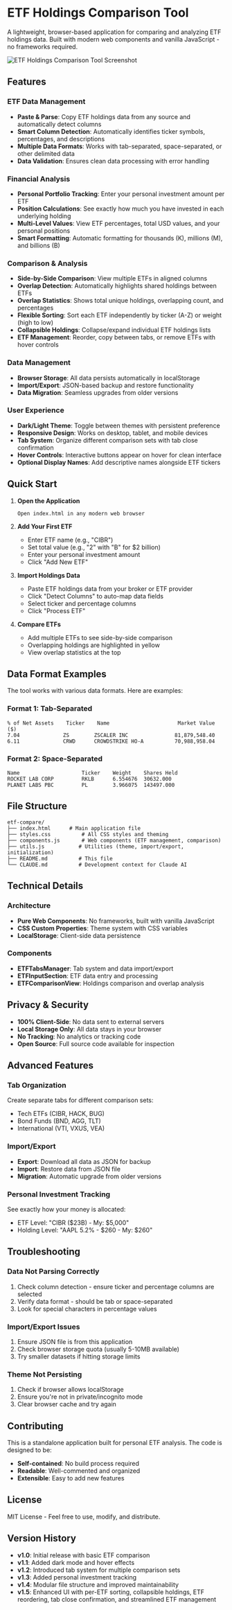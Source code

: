 # ETF Holdings Comparison Tool

A lightweight, browser-based application for comparing and analyzing ETF holdings data. Built with modern web components and vanilla JavaScript - no frameworks required.

![ETF Holdings Comparison Tool Screenshot](docs/screenshot.png)

## Features

### ETF Data Management
- **Paste & Parse**: Copy ETF holdings data from any source and automatically detect columns
- **Smart Column Detection**: Automatically identifies ticker symbols, percentages, and descriptions
- **Multiple Data Formats**: Works with tab-separated, space-separated, or other delimited data
- **Data Validation**: Ensures clean data processing with error handling

### Financial Analysis
- **Personal Portfolio Tracking**: Enter your personal investment amount per ETF
- **Position Calculations**: See exactly how much you have invested in each underlying holding
- **Multi-Level Values**: View ETF percentages, total USD values, and your personal positions
- **Smart Formatting**: Automatic formatting for thousands (K), millions (M), and billions (B)

### Comparison & Analysis
- **Side-by-Side Comparison**: View multiple ETFs in aligned columns
- **Overlap Detection**: Automatically highlights shared holdings between ETFs
- **Overlap Statistics**: Shows total unique holdings, overlapping count, and percentages
- **Flexible Sorting**: Sort each ETF independently by ticker (A-Z) or weight (high to low)
- **Collapsible Holdings**: Collapse/expand individual ETF holdings lists
- **ETF Management**: Reorder, copy between tabs, or remove ETFs with hover controls

### Data Management
- **Browser Storage**: All data persists automatically in localStorage
- **Import/Export**: JSON-based backup and restore functionality
- **Data Migration**: Seamless upgrades from older versions

### User Experience
- **Dark/Light Theme**: Toggle between themes with persistent preference
- **Responsive Design**: Works on desktop, tablet, and mobile devices
- **Tab System**: Organize different comparison sets with tab close confirmation
- **Hover Controls**: Interactive buttons appear on hover for clean interface
- **Optional Display Names**: Add descriptive names alongside ETF tickers

## Quick Start

1. **Open the Application**
   ```
   Open index.html in any modern web browser
   ```

2. **Add Your First ETF**
   - Enter ETF name (e.g., "CIBR")
   - Set total value (e.g., "2" with "B" for $2 billion)
   - Enter your personal investment amount
   - Click "Add New ETF"

3. **Import Holdings Data**
   - Paste ETF holdings data from your broker or ETF provider
   - Click "Detect Columns" to auto-map data fields
   - Select ticker and percentage columns
   - Click "Process ETF"

4. **Compare ETFs**
   - Add multiple ETFs to see side-by-side comparison
   - Overlapping holdings are highlighted in yellow
   - View overlap statistics at the top

## Data Format Examples

The tool works with various data formats. Here are examples:

### Format 1: Tab-Separated
```
% of Net Assets    Ticker    Name                      Market Value ($)
7.04              ZS        ZSCALER INC               81,879,548.40
6.11              CRWD      CROWDSTRIKE HO-A          70,988,958.04
```

### Format 2: Space-Separated
```
Name                    Ticker    Weight    Shares Held
ROCKET LAB CORP         RKLB      6.554676  30632.000
PLANET LABS PBC         PL        3.966075  143497.000
```

## File Structure

```
etf-compare/
├── index.html      # Main application file
├── styles.css          # All CSS styles and theming
├── components.js       # Web components (ETF management, comparison)
├── utils.js           # Utilities (theme, import/export, initialization)
├── README.md          # This file
└── CLAUDE.md          # Development context for Claude AI
```

## Technical Details

### Architecture
- **Pure Web Components**: No frameworks, built with vanilla JavaScript
- **CSS Custom Properties**: Theme system with CSS variables
- **LocalStorage**: Client-side data persistence

### Components
- **ETFTabsManager**: Tab system and data import/export
- **ETFInputSection**: ETF data entry and processing
- **ETFComparisonView**: Holdings comparison and overlap analysis

## Privacy & Security

- **100% Client-Side**: No data sent to external servers
- **Local Storage Only**: All data stays in your browser
- **No Tracking**: No analytics or tracking code
- **Open Source**: Full source code available for inspection

## Advanced Features

### Tab Organization
Create separate tabs for different comparison sets:
- Tech ETFs (CIBR, HACK, BUG)
- Bond Funds (BND, AGG, TLT)
- International (VTI, VXUS, VEA)

### Import/Export
- **Export**: Download all data as JSON for backup
- **Import**: Restore data from JSON file
- **Migration**: Automatic upgrade from older versions

### Personal Investment Tracking
See exactly how your money is allocated:
- ETF Level: "CIBR ($23B) - My: $5,000"
- Holding Level: "AAPL 5.2% - $260 - My: $260"

## Troubleshooting

### Data Not Parsing Correctly
1. Check column detection - ensure ticker and percentage columns are selected
2. Verify data format - should be tab or space-separated
3. Look for special characters in percentage values

### Import/Export Issues
1. Ensure JSON file is from this application
2. Check browser storage quota (usually 5-10MB available)
3. Try smaller datasets if hitting storage limits

### Theme Not Persisting
1. Check if browser allows localStorage
2. Ensure you're not in private/incognito mode
3. Clear browser cache and try again

## Contributing

This is a standalone application built for personal ETF analysis. The code is designed to be:
- **Self-contained**: No build process required
- **Readable**: Well-commented and organized
- **Extensible**: Easy to add new features

## License

MIT License - Feel free to use, modify, and distribute.

## Version History

- **v1.0**: Initial release with basic ETF comparison
- **v1.1**: Added dark mode and hover effects
- **v1.2**: Introduced tab system for multiple comparison sets
- **v1.3**: Added personal investment tracking
- **v1.4**: Modular file structure and improved maintainability
- **v1.5**: Enhanced UI with per-ETF sorting, collapsible holdings, ETF reordering, tab close confirmation, and streamlined ETF management
